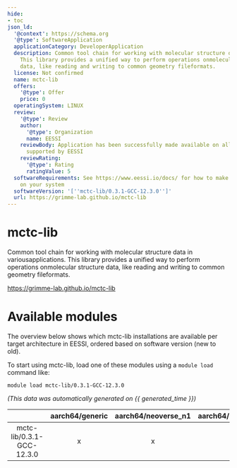 ```yaml
---
hide:
- toc
json_ld:
  '@context': https://schema.org
  '@type': SoftwareApplication
  applicationCategory: DeveloperApplication
  description: Common tool chain for working with molecular structure data in variousapplications.
    This library provides a unified way to perform operations onmolecular structure
    data, like reading and writing to common geometry fileformats.
  license: Not confirmed
  name: mctc-lib
  offers:
    '@type': Offer
    price: 0
  operatingSystem: LINUX
  review:
    '@type': Review
    author:
      '@type': Organization
      name: EESSI
    reviewBody: Application has been successfully made available on all architectures
      supported by EESSI
    reviewRating:
      '@type': Rating
      ratingValue: 5
  softwareRequirements: See https://www.eessi.io/docs/ for how to make EESSI available
    on your system
  softwareVersion: '[''mctc-lib/0.3.1-GCC-12.3.0'']'
  url: https://grimme-lab.github.io/mctc-lib
---
```


mctc-lib
========


Common tool chain for working with molecular structure data in variousapplications. This library provides a unified way to perform operations onmolecular structure data, like reading and writing to common geometry fileformats.

https://grimme-lab.github.io/mctc-lib
# Available modules


The overview below shows which mctc-lib installations are available per target architecture in EESSI, ordered based on software version (new to old).

To start using mctc-lib, load one of these modules using a `module load` command like:

```shell
module load mctc-lib/0.3.1-GCC-12.3.0
```

*(This data was automatically generated on {{ generated_time }})*  

| |aarch64/generic|aarch64/neoverse_n1|aarch64/neoverse_v1|aarch64/nvidia|x86_64/generic|x86_64/amd/zen2|x86_64/amd/zen3|x86_64/amd/zen4|x86_64/intel/haswell|x86_64/intel/sapphirerapids|x86_64/intel/skylake_avx512|
| :---: | :---: | :---: | :---: | :---: | :---: | :---: | :---: | :---: | :---: | :---: | :---: |
|mctc-lib/0.3.1-GCC-12.3.0|x|x|x|-|x|x|x|x|x|x|x|
